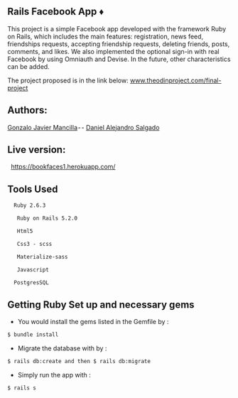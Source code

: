 ## Rails Facebook App :diamonds: 
This project is a simple Facebook app developed with the framework Ruby on Rails, which includes the main features: registration, news feed, friendships requests, accepting friendship requests, deleting friends, posts, comments, and likes. We also implemented the optional sign-in with real Facebook by using Omniauth and Devise. In the future, other characteristics can be added.

The project proposed is in the link below:
<a href="https://www.theodinproject.com/courses/ruby-on-rails/lessons/final-project">www.theodinproject.com/final-project</a>

## Authors:
<a href="https://github.com/gonjavi/">Gonzalo Javier Mancilla</a> - - <a href="https://github.com/AlejoCode">Daniel Alejandro Salgado</a> 
<h2>Live version:</h2> 
<a href="https://bookfaces1.herokuapp.com/">https://bookfaces1.herokuapp.com/</a>

## Tools Used
```bash
  Ruby 2.6.3
 ```
 ```bash
   Ruby on Rails 5.2.0
 ```
  ```bash
   Html5
 ```
  ```bash
   Css3 - scss
 ```
  ```bash
   Materialize-sass
```
  ```bash
   Javascript
  ```
  ```bash
  PostgresSQL
  ```

## Getting Ruby Set up and necessary gems
* You would install the gems listed in the Gemfile by :
```bash
$ bundle install
```
* Migrate the database with by :
```bash
$ rails db:create and then $ rails db:migrate
```
* Simply run the app with :
```bash
$ rails s
```
